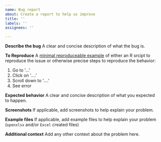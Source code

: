 ```yaml
---
name: Bug report
about: Create a report to help us improve
title: ''
labels: ''
assignees: ''

---
```


**Describe the bug**
A clear and concise description of what the bug is.

**To Reproduce**
A [minimal reproduceable example](https://stackoverflow.com/questions/5963269/how-to-make-a-great-r-reproducible-example) of either an R srcipt to reproduce the issue or otherwise precise steps to reproduce the behavior:
1. Go to '...'
2. Click on '....'
3. Scroll down to '....'
4. See error

**Expected behavior**
A clear and concise description of what you expected to happen.

**Screenshots**
If applicable, add screenshots to help explain your problem.

**Example files**
If applicable, add example files to help explain your problem (`openxlsx` and/or `Excel` created files)

**Additional context**
Add any other context about the problem here.
